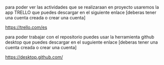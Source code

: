para poder ver las actividades que se realizaraan en proyecto 
usaremos la app TRELLO que puedes descargar en el siguiente enlace [deberas tener una cuenta creada o crear una cuenta]

https://trello.com/es

para poder trabajar con el repositorio puedes usar la herramienta github desktop que puedes descargar en
el suguiente enlace [deberas tener una cuenta creada o crear una cuenta]

https://desktop.github.com/
